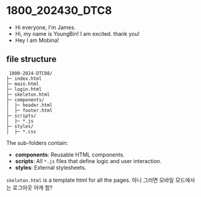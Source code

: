 # 1800_202430_DTC8
- Hi everyone, I'm James.
- Hi, my name is YoungBin! I am excited. thank you!
- Hey I am Mobina!

## file structure
```
 1800-2024-DTC08/
├─ index.html
├─ main.html
├─ login.html
├─ skeleton.html
├─ components/
│  ├─ header.html
│  ├─ footer.html
├─ scripts/
│  ├─ *.js
├─ styles/
│  ├─ *.css
```
The sub-folders contain:
- **components**: Reusable HTML components.  
- **scripts**: All `*.js` files that define logic and user interaction.  
- **styles**: External stylesheets.

`skeleton.html` is a template html for all the pages.
아니 그러면 모바일 모드에서는 로그아웃 어캐 함?